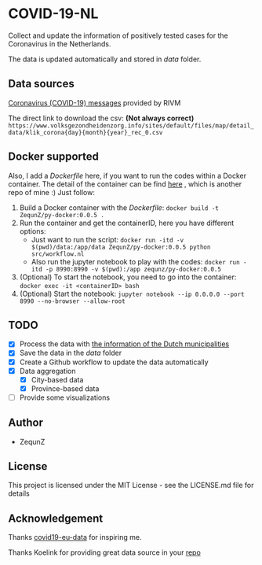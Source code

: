 # COVID-19-NL

Collect and update the information of positively tested cases for the Coronavirus in the Netherlands.

The data is updated automatically and stored in _data_ folder.

## Data sources

[Coronavirus (COVID-19) messages](https://www.volksgezondheidenzorg.info/onderwerp/infectieziekten/regionaal-internationaal/coronavirus-covid-19#node-coronavirus-covid-19-meldingen) provided by RIVM

The direct link to download the csv: **(Not always correct)**
`https://www.volksgezondheidenzorg.info/sites/default/files/map/detail_data/klik_corona{day}{month}{year}_rec_0.csv`

## Docker supported

Also, I add a _Dockerfile_ here, if you want to run the codes within a Docker container.
The detail of the container can be find [here](https://github.com/ZequnZ/py-docker) , which is another repo of mine :)
Just follow:

1. Build a Docker container with the _Dockerfile_: `docker build -t ZequnZ/py-docker:0.0.5 .`
2. Run the container and get the containerID, here you have different options:
   - Just want to run the script: `docker run -itd -v $(pwd)/data:/app/data ZequnZ/py-docker:0.0.5 python src/workflow.nl`
   - Also run the jupyter notebook to play with the codes: `docker run -itd -p 8990:8990 -v $(pwd):/app zequnz/py-docker:0.0.5`
3. (Optional) To start the notebook, you need to go into the container: `docker exec -it <containerID> bash`
4. (Optional) Start the notebook: `jupyter notebook --ip 0.0.0.0 --port 8990 --no-browser --allow-root`

## TODO
- [x] Process the data with [the information of the Dutch municipalities](https://www.cbs.nl/-/media/_excel/2020/03/gemeenten%20alfabetisch%202020.xlsx)
- [x] Save the data in the _data_ folder
- [x] Create a Github workflow to update the data automatically
- [x] Data aggregation
  - [x] City-based data
  - [x] Province-based data
- [ ] Provide some visualizations

## Author

- ZequnZ

## License

This project is licensed under the MIT License - see the LICENSE.md file for details

## Acknowledgement

Thanks [covid19-eu-data](https://github.com/covid19-eu-zh/covid19-eu-data) for inspiring me.

Thanks Koelink for providing great data source in your [repo](https://github.com/Koelink/COVID-19-NLDATA)
